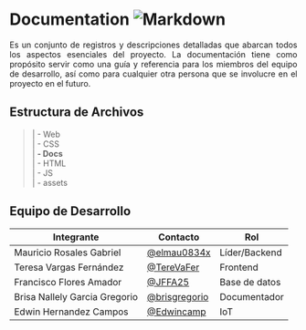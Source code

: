 # Documentation ![Markdown](https://img.shields.io/badge/Made%20with-Markdown-1f425f.svg)

<p align="justify">
Es un conjunto de registros y descripciones detalladas que abarcan todos los aspectos esenciales del proyecto. La documentación tiene como propósito servir como una guía y referencia para los miembros del equipo de desarrollo, así como para cualquier otra persona que se involucre en el proyecto en el futuro.
</p>


## Estructura de Archivos

>| - Web <br>
  >| - CSS <br>
  >| **- Docs** <br>
  >| - HTML <br>
  >| - JS <br>
  >| - assets <br>

## Equipo de Desarrollo

| Integrante                        | Contacto                                                | Rol           |
|------------------------------------|---------------------------------------------------------|---------------|
| Mauricio Rosales Gabriel           | [@elmau0834x](https://github.com/elmau0834x)           | Líder/Backend |
| Teresa Vargas Fernández            | [@TereVaFer](https://github.com/TereVaFer)             | Frontend      |
| Francisco Flores Amador            | [@JFFA25](https://github.com/JFFA25)                   | Base de datos |
| Brisa Nallely Garcia Gregorio      | [@brisgregorio](https://github.com/Brisgregorio)       | Documentador  |
| Edwin Hernandez Campos             | [@Edwincamp](https://github.com/Edwincamp)              |IoT           |
